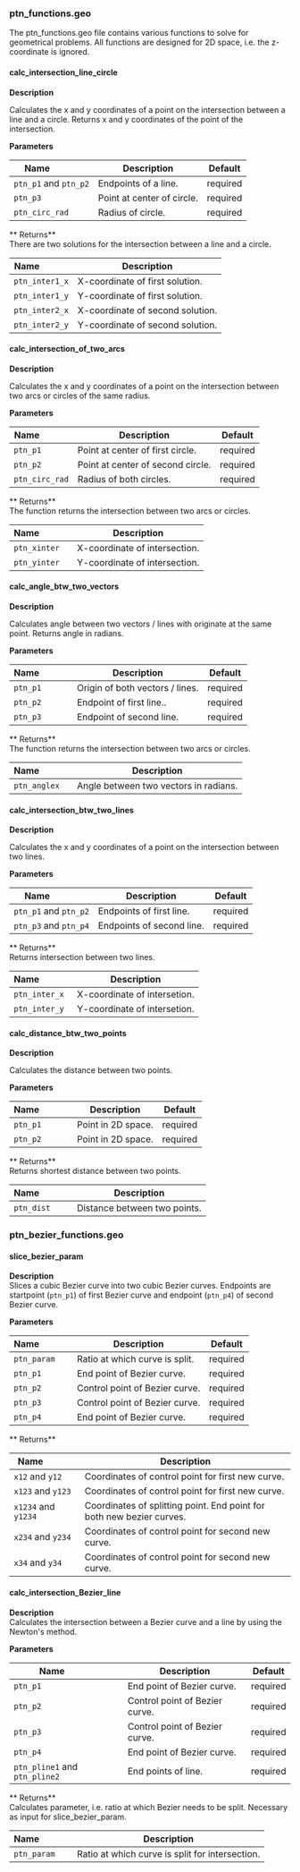 ###  ptn_functions.geo

The ptn_functions.geo file contains various functions to solve for geometrical problems. All functions are designed for 2D space, i.e. the z-coordinate is ignored.

#### calc_intersection_line_circle

**Description**

Calculates the x and y coordinates of a point on the intersection between a line and a circle.
Returns x and y coordinates of the point of the intersection.

**Parameters**   

| **Name&nbsp;&nbsp;&nbsp;&nbsp;&nbsp;&nbsp;&nbsp;&nbsp;&nbsp;&nbsp;&nbsp;&nbsp;** | **Description** | Default |
| -------- | --------- | --------- |
| `ptn_p1` and `ptn_p2` | Endpoints of a line. | required | 
| `ptn_p3` | Point at center of circle. | required | 
| `ptn_circ_rad` | Radius of circle. | required | 

** Returns**   
There are two solutions for the intersection between a line and a circle.   

| **Name&nbsp;&nbsp;&nbsp;&nbsp;&nbsp;&nbsp;&nbsp;&nbsp;&nbsp;&nbsp;&nbsp;&nbsp;** | **Description** |
| -------- | --------- |
| `ptn_inter1_x`| X-coordinate of first solution. | 
| `ptn_inter1_y`| Y-coordinate of first solution. | 
| `ptn_inter2_x`| X-coordinate of second solution. | 
| `ptn_inter2_y`| Y-coordinate of second solution. | 


#### calc_intersection_of_two_arcs

**Description**

Calculates the x and y coordinates of a point on the intersection between two arcs or circles of the same radius.

**Parameters**   

| **Name&nbsp;&nbsp;&nbsp;&nbsp;&nbsp;&nbsp;&nbsp;&nbsp;&nbsp;&nbsp;&nbsp;&nbsp;** | **Description** | Default |
| -------- | --------- | --------- |
| `ptn_p1` | Point at center of first circle. | required | 
| `ptn_p2` | Point at center of second circle. | required | 
| `ptn_circ_rad` | Radius of both circles. | required | 

** Returns**   
The function returns the intersection between two arcs or circles.  

| **Name&nbsp;&nbsp;&nbsp;&nbsp;&nbsp;&nbsp;&nbsp;&nbsp;&nbsp;&nbsp;&nbsp;&nbsp;** | **Description** |
| -------- | --------- |
| `ptn_xinter`| X-coordinate of intersection. | 
| `ptn_yinter`| Y-coordinate of intersection. | 




#### calc_angle_btw_two_vectors

**Description**

Calculates angle between two vectors / lines with originate at the same point.
Returns angle in radians.

**Parameters**   

| **Name&nbsp;&nbsp;&nbsp;&nbsp;&nbsp;&nbsp;&nbsp;&nbsp;&nbsp;&nbsp;&nbsp;&nbsp;** | **Description** | Default |
| -------- | --------- | --------- |
| `ptn_p1` | Origin of both vectors / lines. | required | 
| `ptn_p2` | Endpoint of first line.. | required | 
| `ptn_p3` | Endpoint of second line. | required | 

** Returns**   
The function returns the intersection between two arcs or circles.  

| **Name&nbsp;&nbsp;&nbsp;&nbsp;&nbsp;&nbsp;&nbsp;&nbsp;&nbsp;&nbsp;&nbsp;&nbsp;** | **Description** |
| -------- | --------- |
| `ptn_anglex`| Angle between two vectors in radians. | 



#### calc_intersection_btw_two_lines

**Description**

Calculates the x and y coordinates of a point on the intersection between two lines. 

**Parameters**   

| **Name&nbsp;&nbsp;&nbsp;&nbsp;&nbsp;&nbsp;&nbsp;&nbsp;&nbsp;&nbsp;&nbsp;&nbsp;** | **Description** | Default |
| -------- | --------- | --------- |
| `ptn_p1` and `ptn_p2` | Endpoints of first line. | required | 
| `ptn_p3` and `ptn_p4` | Endpoints of second line. | required | 

** Returns**   
Returns intersection between two lines. 

| **Name&nbsp;&nbsp;&nbsp;&nbsp;&nbsp;&nbsp;&nbsp;&nbsp;&nbsp;&nbsp;&nbsp;&nbsp;** | **Description** |
| -------- | --------- |
| `ptn_inter_x`| X-coordinate of intersetion. | 
| `ptn_inter_y`| Y-coordinate of intersetion. |



#### calc_distance_btw_two_points

**Description**

Calculates the distance between two points.

**Parameters**   

| **Name&nbsp;&nbsp;&nbsp;&nbsp;&nbsp;&nbsp;&nbsp;&nbsp;&nbsp;&nbsp;&nbsp;&nbsp;** | **Description** | Default |
| -------- | --------- | --------- |
| `ptn_p1` | Point in 2D space. | required | 
| `ptn_p2` | Point in 2D space. | required | 

** Returns**   
Returns shortest distance between two points.  

| **Name&nbsp;&nbsp;&nbsp;&nbsp;&nbsp;&nbsp;&nbsp;&nbsp;&nbsp;&nbsp;&nbsp;&nbsp;** | **Description** |
| -------- | --------- |
| `ptn_dist`| Distance between two points. | 


### ptn_bezier_functions.geo

#### slice_bezier_param

**Description**  
Slices a cubic Bezier curve into two cubic Bezier curves. Endpoints are startpoint (`ptn_p1`) of first Bezier curve and endpoint (`ptn_p4`) of second Bezier curve.

**Parameters**   

| **Name&nbsp;&nbsp;&nbsp;&nbsp;&nbsp;&nbsp;&nbsp;&nbsp;&nbsp;&nbsp;&nbsp;&nbsp;** | **Description** | Default |
| -------- | --------- | --------- |
| `ptn_param` | Ratio at which curve is split. | required | 
| `ptn_p1` | End point of Bezier curve. | required | 
| `ptn_p2` | Control point of Bezier curve. | required | 
| `ptn_p3` | Control point of Bezier curve. | required | 
| `ptn_p4` | End point of Bezier curve. | required | 

** Returns**   

| **Name&nbsp;&nbsp;&nbsp;&nbsp;&nbsp;&nbsp;&nbsp;&nbsp;&nbsp;&nbsp;&nbsp;&nbsp;** | **Description** |
| -------- | --------- |
| `x12` and `y12`| Coordinates of control point for first new curve. | 
| `x123` and `y123` | Coordinates of control point for first new curve. | 
| `x1234` and `y1234` | Coordinates of splitting point. End point for both new bezier curves. | 
| `x234` and `y234`| Coordinates of control point for second new curve. | 
| `x34` and `y34` | Coordinates of control point for second new curve. | 



#### calc_intersection_Bezier_line


**Description**  
Calculates the intersection between a Bezier curve and a line by using the Newton's method.

**Parameters**   

| **Name&nbsp;&nbsp;&nbsp;&nbsp;&nbsp;&nbsp;&nbsp;&nbsp;&nbsp;&nbsp;&nbsp;&nbsp;** | **Description** | Default |
| -------- | --------- | --------- |
| `ptn_p1` | End point of Bezier curve. | required | 
| `ptn_p2` | Control point of Bezier curve. | required | 
| `ptn_p3` | Control point of Bezier curve. | required | 
| `ptn_p4` | End point of Bezier curve. | required |  
| `ptn_pline1` and `ptn_pline2` | End points of line. | required |  

** Returns**   
Calculates parameter, i.e. ratio at which Bezier needs to be split. Necessary as input for slice_bezier_param.

| **Name&nbsp;&nbsp;&nbsp;&nbsp;&nbsp;&nbsp;&nbsp;&nbsp;&nbsp;&nbsp;&nbsp;&nbsp;** | **Description** |
| -------- | --------- |
| `ptn_param`| Ratio at which curve is split for intersection. | 
